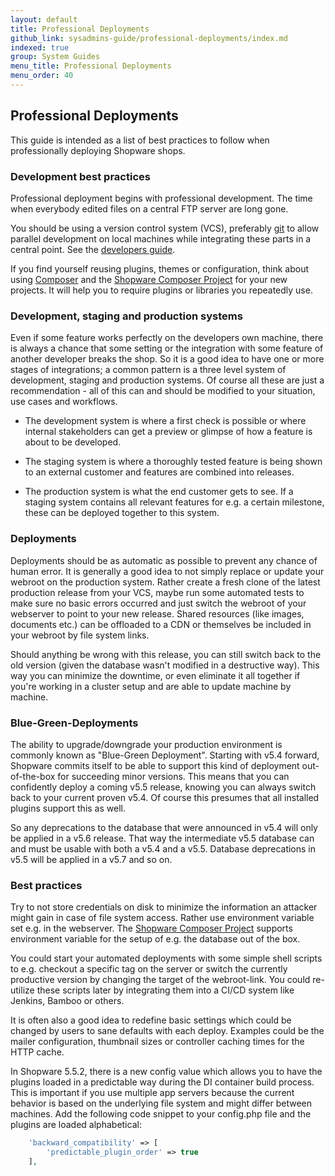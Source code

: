 ```yaml
---
layout: default
title: Professional Deployments
github_link: sysadmins-guide/professional-deployments/index.md
indexed: true
group: System Guides
menu_title: Professional Deployments
menu_order: 40
---
```


## Professional Deployments

This guide is intended as a list of best practices to follow when professionally deploying Shopware shops.

### Development best practices

Professional deployment begins with professional development. The time when everybody edited files on a central
FTP server are long gone.

You should be using a version control system (VCS), preferably [git](https://git-scm.com/) to allow parallel development
on local machines while integrating these parts in a central point. See the <a href="{{ site.url }}/developers-guide/plugin-quick-start">developers guide</a>.

If you find yourself reusing plugins, themes or configuration, think about using [Composer](https://getcomposer.org/) and
the [Shopware Composer Project](https://github.com/shopware/composer-project) for your new projects. It will help you
to require plugins or libraries you repeatedly use.  

### Development, staging and production systems

Even if some feature works perfectly on the developers own machine, there is always a chance that some setting or the
integration with some feature of another developer breaks the shop. So it is a good idea to have one or more stages of
integrations; a common pattern is a three level system of development, staging and production systems. Of course all
these are just a recommendation - all of this can and should be modified to your situation, use cases
and workflows.

- The development system is where a first check is possible or where internal stakeholders can get a preview or glimpse
  of how a feature is about to be developed.

- The staging system is where a thoroughly tested feature is being shown to an external customer and features are combined
  into releases.

- The production system is what the end customer gets to see. If a staging system contains all relevant features
  for e.g. a certain milestone, these can be deployed together to this system.

### Deployments

Deployments should be as automatic as possible to prevent any chance of human error. It is generally a good idea to
not simply replace or update your webroot on the production system. Rather create a fresh clone of the latest production
release from your VCS, maybe run some automated tests to make sure no basic errors occurred and just switch the webroot
of your webserver to point to your new release. Shared resources (like images, documents etc.) can be offloaded to a
CDN or themselves be included in your webroot by file system links.

Should anything be wrong with this release, you can still switch back to the old version (given the database wasn't
modified in a destructive way). This way you can minimize the downtime, or even eliminate it all together if you're
working in a cluster setup and are able to update machine by machine.

### Blue-Green-Deployments

The ability to upgrade/downgrade your production environment is commonly known as "Blue-Green Deployment". Starting with
v5.4 forward, Shopware commits itself to be able to support this kind of deployment out-of-the-box for succeeding
minor versions. This means that you can confidently deploy a coming v5.5 release, knowing you can always switch back to
your current proven v5.4. Of course this presumes that all installed plugins support this as well.

So any deprecations to the database that were announced in v5.4 will only be applied in a v5.6 release. That way the
intermediate v5.5 database can and must be usable with both a v5.4 and a v5.5. Database deprecations in v5.5 will be
applied in a v5.7 and so on.

### Best practices

Try to not store credentials on disk to minimize the information an attacker might gain in case of file system access.
Rather use environment variable set e.g. in the webserver. The [Shopware Composer Project](https://github.com/shopware/composer-project)
supports environment variable for the setup of e.g. the database out of the box. 

You could start your automated deployments with some simple shell scripts to e.g. checkout a specific tag on the
server or switch the currently productive version by changing the target of the webroot-link. You could re-utilize these
scripts later by integrating them into a CI/CD system like Jenkins, Bamboo or others.

It is often also a good idea to redefine basic settings which could be changed by users to sane defaults with 
each deploy. Examples could be the mailer configuration, thumbnail sizes or controller caching times for the HTTP cache.

In Shopware 5.5.2, there is a new config value which allows you to have the plugins loaded in a predictable way during the DI container build process. This is important if you use multiple app servers because the current behavior is based on the underlying file system and might differ between machines. Add the following code snippet to your config.php file and the plugins are loaded alphabetical:   

```php
    'backward_compatibility' => [
        'predictable_plugin_order' => true
    ],
``` 
